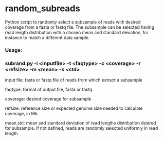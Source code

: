 # random_subreads

Python script to randomly select a subsample of reads with desired coverage from a fasta or fastq file.
The subsample can be selected having read length distribution with a chosen mean and standard deviation,
for instance to match a different data sample.


### Usage:
 ### subrand.py -i \<inputfile\> -t \<faqtype\> -c \<coverage\> -r \<refsize\> -m \<mean\> -s \<std\>
 
 input file: fasta or fastq file of reads from which extract a subsample
 
   faqtype: format of output file, fasta or fastq
   
   coverage: desired coverage for subsample
   
   refsize: reference size or expected genome size needed to calculate coverage, in Mb
   
   mean,std: mean and standard deviation of read lengths distribution desired for subsample. If not defined, reads are randomly selected uniformly in read length
